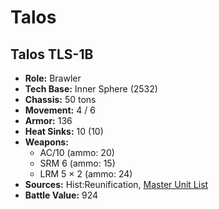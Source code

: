 # Talos
## Talos TLS-1B
- **Role:** Brawler
- **Tech Base:** Inner Sphere (2532)
- **Chassis:** 50 tons
- **Movement:** 4 / 6
- **Armor:** 136
- **Heat Sinks:** 10 (10)
- **Weapons:**
  - AC/10 (ammo: 20)
  - SRM 6 (ammo: 15)
  - LRM 5 × 2 (ammo: 24)
- **Sources:** Hist:Reunification, [Master Unit List](http://masterunitlist.info/Unit/Details/5175/talos-tls-1b)
- **Battle Value:** 924


